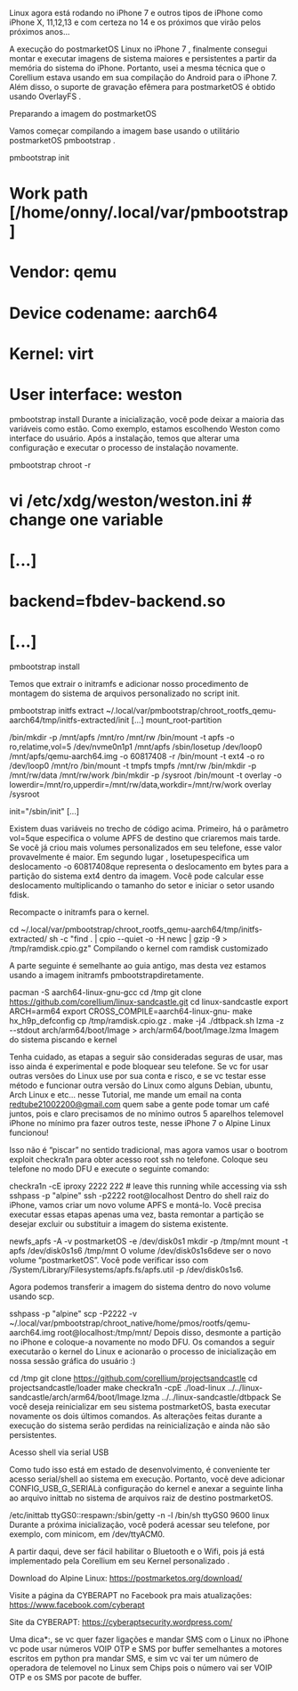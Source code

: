 Linux agora está rodando no iPhone 7 e outros tipos de iPhone como iPhone X, 11,12,13 e com certeza no 14 e os próximos que virão pelos próximos anos...

A execução do postmarketOS Linux no iPhone 7 , finalmente consegui montar e executar imagens de sistema maiores e persistentes a partir da memória do sistema do iPhone. Portanto, usei a mesma técnica que o Corellium estava usando em sua compilação do Android para o iPhone 7. Além disso, o suporte de gravação efêmera para postmarketOS é obtido usando OverlayFS .

Preparando a imagem do postmarketOS

Vamos começar compilando a imagem base usando o utilitário postmarketOS pmbootstrap .

pmbootstrap init
# Work path [/home/onny/.local/var/pmbootstrap]
# Vendor: qemu
# Device codename: aarch64
# Kernel: virt
# User interface: weston
pmbootstrap install
Durante a inicialização, você pode deixar a maioria das variáveis ​​como estão. Como exemplo, estamos escolhendo Weston como interface do usuário. Após a instalação, temos que alterar uma configuração e executar o processo de instalação novamente.

pmbootstrap chroot -r
# vi /etc/xdg/weston/weston.ini # change one variable
# [...]
# backend=fbdev-backend.so
# [...]
pmbootstrap install

Temos que extrair o initramfs e adicionar nosso procedimento de montagem do sistema de arquivos personalizado no script init.

pmbootstrap initfs extract
~/.local/var/pmbootstrap/chroot_rootfs_qemu-aarch64/tmp/initfs-extracted/init
[...]
mount_root-partition

/bin/mkdir -p /mnt/apfs /mnt/ro /mnt/rw
/bin/mount -t apfs -o ro,relatime,vol=5 /dev/nvme0n1p1 /mnt/apfs
/sbin/losetup /dev/loop0 /mnt/apfs/qemu-aarch64.img -o 60817408 -r
/bin/mount -t ext4 -o ro /dev/loop0 /mnt/ro
/bin/mount -t tmpfs tmpfs /mnt/rw
/bin/mkdir -p /mnt/rw/data /mnt/rw/work
/bin/mkdir -p /sysroot
/bin/mount -t overlay -o lowerdir=/mnt/ro,upperdir=/mnt/rw/data,workdir=/mnt/rw/work overlay /sysroot

init="/sbin/init"
[...]

Existem duas variáveis ​​no trecho de código acima. Primeiro, há o parâmetro vol=5que especifica o volume APFS de destino que criaremos mais tarde. Se você já criou mais volumes personalizados em seu telefone, esse valor provavelmente é maior. Em segundo lugar , losetupespecifica um deslocamento -o 60817408que representa o deslocamento em bytes para a partição do sistema ext4 dentro da imagem. Você pode calcular esse deslocamento multiplicando o tamanho do setor e iniciar o setor usando fdisk.

Recompacte o initramfs para o kernel.

cd ~/.local/var/pmbootstrap/chroot_rootfs_qemu-aarch64/tmp/initfs-extracted/
sh -c "find . | cpio  --quiet -o -H newc | gzip -9 > /tmp/ramdisk.cpio.gz"
Compilando o kernel com ramdisk customizado

A parte seguinte é semelhante ao guia antigo, mas desta vez estamos usando a imagem initramfs pmbootstrapdiretamente.

pacman -S aarch64-linux-gnu-gcc 
cd /tmp
git clone https://github.com/corellium/linux-sandcastle.git
cd linux-sandcastle
export ARCH=arm64
export CROSS_COMPILE=aarch64-linux-gnu-
make hx_h9p_defconfig
cp /tmp/ramdisk.cpio.gz .
make -j4
./dtbpack.sh
lzma -z --stdout arch/arm64/boot/Image > arch/arm64/boot/Image.lzma
Imagem do sistema piscando e kernel

Tenha cuidado, as etapas a seguir são consideradas seguras de usar, mas isso ainda é experimental e pode bloquear seu telefone. Se vc for usar outras versões do Linux use por sua conta e risco, e se vc testar esse método e funcionar outra versão do Linux como alguns Debian, ubuntu, Arch Linux e etc... nesse Tutorial, me mande um email na conta redtube21002200@gmail.com quem sabe a gente pode tomar um café juntos, pois e claro precisamos de no mínimo outros 5 aparelhos telemovel iPhone no mínimo pra fazer outros teste, nesse iPhone 7 o Alpine Linux funcionou!

Isso não é “piscar” no sentido tradicional, mas agora vamos usar o bootrom exploit checkra1n para obter acesso root ssh no telefone. Coloque seu telefone no modo DFU e execute o seguinte comando:

checkra1n -cE
iproxy 2222 222 # leave this running while accessing via ssh
sshpass -p "alpine" ssh -p2222 root@localhost
Dentro do shell raiz do iPhone, vamos criar um novo volume APFS e montá-lo. Você precisa executar essas etapas apenas uma vez, basta remontar a partição se desejar excluir ou substituir a imagem do sistema existente.

newfs_apfs -A -v postmarketOS -e /dev/disk0s1
mkdir -p /tmp/mnt
mount -t apfs /dev/disk0s1s6 /tmp/mnt
O volume /dev/disk0s1s6deve ser o novo volume “postmarketOS”. Você pode verificar isso com /System/Library/Filesystems/apfs.fs/apfs.util -p /dev/disk0s1s6.

Agora podemos transferir a imagem do sistema dentro do novo volume usando scp.

sshpass -p "alpine"  scp -P2222 -v ~/.local/var/pmbootstrap/chroot_native/home/pmos/rootfs/qemu-aarch64.img root@localhost:/tmp/mnt/
Depois disso, desmonte a partição no iPhone e coloque-a novamente no modo DFU. Os comandos a seguir executarão o kernel do Linux e acionarão o processo de inicialização em nossa sessão gráfica do usuário :)

cd /tmp
git clone https://github.com/corellium/projectsandcastle
cd projectsandcastle/loader
make
checkra1n -cpE
./load-linux ../../linux-sandcastle/arch/arm64/boot/Image.lzma ../../linux-sandcastle/dtbpack
Se você deseja reinicializar em seu sistema postmarketOS, basta executar novamente os dois últimos comandos. As alterações feitas durante a execução do sistema serão perdidas na reinicialização e ainda não são persistentes.

Acesso shell via serial USB

Como tudo isso está em estado de desenvolvimento, é conveniente ter acesso serial/shell ao sistema em execução. Portanto, você deve adicionar CONFIG_USB_G_SERIALà configuração do kernel e anexar a seguinte linha ao arquivo inittab no sistema de arquivos raiz de destino postmarketOS.

/etc/inittab
ttyGS0::respawn:/sbin/getty -n -l /bin/sh ttyGS0 9600 linux
Durante a próxima inicialização, você poderá acessar seu telefone, por exemplo, com minicom, em /dev/ttyACM0.


A partir daqui, deve ser fácil habilitar o Bluetooth e o Wifi, pois já está implementado pela Corellium em seu Kernel personalizado .

Download do Alpine Linux: https://postmarketos.org/download/

Visite a página da CYBERAPT no Facebook pra mais atualizações: https://www.facebook.com/cyberapt

Site da CYBERAPT: https://cyberaptsecurity.wordpress.com/


Uma dica*:, se vc quer fazer ligações e mandar SMS com o Linux no iPhone vc pode usar números VOIP OTP e SMS por buffer semelhantes a motores escritos em python pra mandar SMS, e sim vc vai ter um número de operadora de telemovel no Linux sem Chips pois o número vai ser VOIP OTP e os SMS por pacote de buffer.
